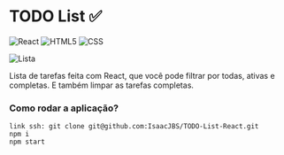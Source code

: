 # TODO List ✅

![React](https://img.shields.io/badge/React-20232A?style=for-the-badge&logo=react&logoColor=61DAFB) ![HTML5](https://img.shields.io/badge/HTML5-E34F26?style=for-the-badge&logo=html5&logoColor=white) ![CSS](https://img.shields.io/badge/CSS3-1572B6?style=for-the-badge&logo=css3&logoColor=white) 

![Lista](https://i.imgur.com/UIHNcxz.png)

Lista de tarefas feita com React, que você pode filtrar por todas, ativas e completas. E também limpar as tarefas completas.

### Como rodar a aplicação?

```
link ssh: git clone git@github.com:IsaacJBS/TODO-List-React.git
npm i
npm start
```

